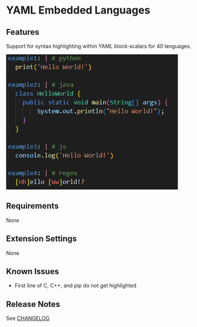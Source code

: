 # YAML Embedded Languages

## Features

Support for syntax highlighting within YAML block-scalars for 40 languages.

![Example yaml file showing syntax highlighting](example.png)

## Requirements

None

## Extension Settings

None

## Known Issues

- First line of C, C++, and pip do not get highlighted

## Release Notes

See [CHANGELOG](CHANGELOG.md)

